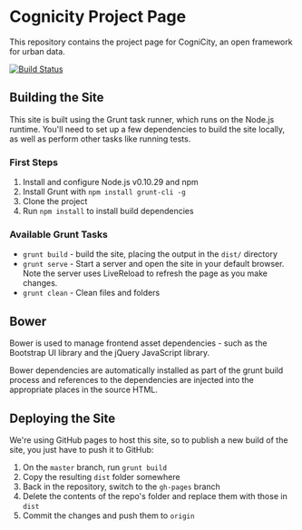 # Cognicity Project Page

This repository contains the project page for CogniCity, an open framework for urban data.

[![Build Status](https://travis-ci.org/smart-facility/cognicity.svg)](https://travis-ci.org/smart-facility/cognicity)

## Building the Site

This site is built using the Grunt task runner, which runs on the Node.js runtime. You'll need to set up a few dependencies to build the site locally, as well as perform other tasks like running tests.

### First Steps

1. Install and configure Node.js v0.10.29 and npm
2. Install Grunt with `npm install grunt-cli -g`
3. Clone the project
4. Run `npm install` to install build dependencies

### Available Grunt Tasks

- `grunt build` - build the site, placing the output in the `dist/` directory
- `grunt serve` - Start a server and open the site in your default browser. Note the server uses LiveReload to refresh the page as you make changes.
- `grunt clean` - Clean files and folders

## Bower

Bower is used to manage frontend asset dependencies - such as the Bootstrap UI library and the jQuery JavaScript library.

Bower dependencies are automatically installed as part of the grunt build process and references to the dependencies are injected into the appropriate places in the source HTML.

## Deploying the Site

We're using GitHub pages to host this site, so to publish a new build of the site, you just have to push it to GitHub:

1. On the `master` branch, run `grunt build`
2. Copy the resulting `dist` folder somewhere
3. Back in the repository, switch to the `gh-pages` branch
4. Delete the contents of the repo's folder and replace them with those in `dist`
5. Commit the changes and push them to `origin`
